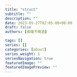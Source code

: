 ```yaml
---
title: "struct"
subtitle: ""
description: ""
date: 2023-05-27T02:05:00+08:00
draft: false
authors: [索隆不喝酒]

tags: []
series: []
categories: [about]
series_weight: 1
seriesNavigation: true
featuredImage: ""
featuredImagePreview: ""
---
```

<!--more-->
